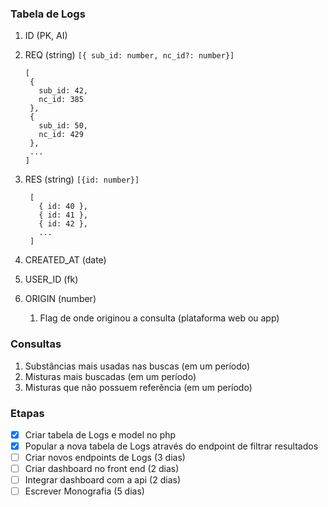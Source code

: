 ### Tabela de Logs

1. ID (PK, AI)
2. REQ (string)
   `[{ sub_id: number, nc_id?: number}]`

   ```
   [
    {
      sub_id: 42,
      nc_id: 385
    },
    {
      sub_id: 50,
      nc_id: 429
    },
    ...
   ]
   ```

3. RES (string)
   `[{id: number}]`

   ```
    [
      { id: 40 },
      { id: 41 },
      { id: 42 },
      ...
    ]
   ```

4. CREATED_AT (date)
5. USER_ID (fk)
6. ORIGIN (number)
   1. Flag de onde originou a consulta (plataforma web ou app)

### Consultas

1. Substâncias mais usadas nas buscas (em um período)
2. Misturas mais buscadas (em um período)
3. Misturas que não possuem referência (em um período)

### Etapas

- [x] Criar tabela de Logs e model no php
- [x] Popular a nova tabela de Logs através do endpoint de filtrar resultados
- [ ] Criar novos endpoints de Logs (3 dias)
- [ ] Criar dashboard no front end (2 dias)
- [ ] Integrar dashboard com a api (2 dias)
- [ ] Escrever Monografia (5 dias)
